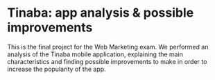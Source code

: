# Tinaba: app analysis & possible improvements
This is the final project for the Web Marketing exam.
We performed an analysis of the Tinaba mobile application, explaining the main characteristics and finding possible improvements to make in order to increase the popularity of the app.
